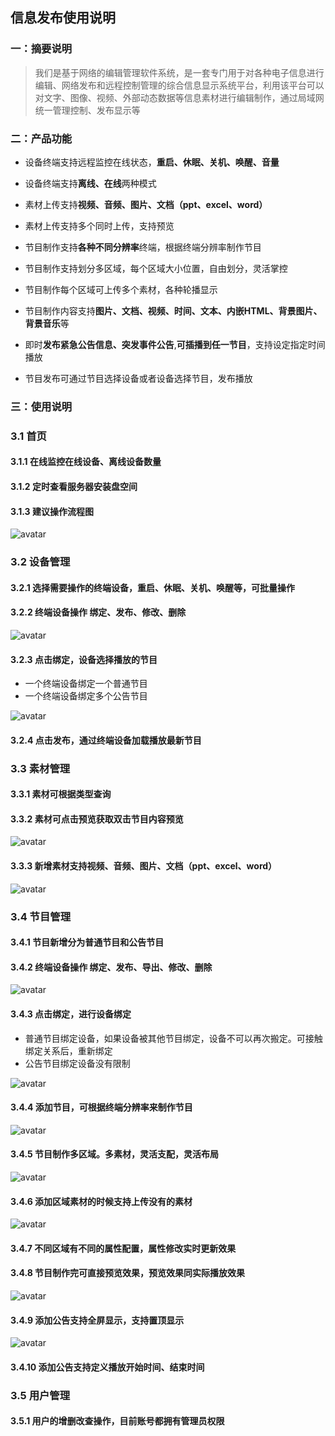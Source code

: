 ## 信息发布使用说明

### 一：摘要说明
>我们是基于网络的编辑管理软件系统，是一套专门用于对各种电子信息进行编辑、网络发布和远程控制管理的综合信息显示系统平台，利用该平台可以对文字、图像、视频、外部动态数据等信息素材进行编辑制作，通过局域网统一管理控制、发布显示等

### 二：产品功能

*    设备终端支持远程监控在线状态，**重启、休眠、关机、唤醒、音量**

*    设备终端支持**离线、在线**两种模式
    
*    素材上传支持**视频、音频、图片、文档（ppt、excel、word）**

*    素材上传支持多个同时上传，支持预览

*    节目制作支持**各种不同分辨率**终端，根据终端分辨率制作节目
    
*    节目制作支持划分多区域，每个区域大小位置，自由划分，灵活掌控
   
*    节目制作每个区域可上传多个素材，各种轮播显示

*    节目制作内容支持**图片、文档、视频、时间、文本、内嵌HTML、背景图片、背景音乐**等

*    即时**发布紧急公告信息、突发事件公告**,**可插播到任一节目**，支持设定指定时间播放
       
*    节目发布可通过节目选择设备或者设备选择节目，发布播放
 
### 三：使用说明

### 3.1 首页
#### 3.1.1  在线监控在线设备、离线设备数量
#### 3.1.2  定时查看服务器安装盘空间
#### 3.1.3  建议操作流程图   
 
![avatar](./20210202141402.png)  


### 3.2 设备管理
#### 3.2.1  选择需要操作的终端设备，**重启、休眠、关机、唤醒**等，可批量操作
#### 3.2.2  终端设备操作 **绑定、发布、修改、删除**  

![avatar](./20210202141845.png)   

#### 3.2.3  点击**绑定**，设备选择播放的节目
- 一个终端设备绑定一个普通节目	
- 一个终端设备绑定多个公告节目  

![avatar](./20210202142212.png)  

#### 3.2.4  点击**发布**，通过终端设备加载播放最新节目

### 3.3 素材管理
#### 3.3.1 素材可根据类型查询
#### 3.3.2 素材可点击预览获取双击节目内容预览  

![avatar](./20210202142640.png)  

#### 3.3.3 新增素材支持**视频、音频、图片、文档（ppt、excel、word）**  

![avatar](./20210202142803.png)


### 3.4 节目管理
#### 3.4.1 节目新增分为**普通节目和公告节目**
#### 3.4.2 终端设备操作 **绑定、发布、导出、修改、删除**  

![avatar](./20210202143314.png)  

#### 3.4.3 点击**绑定**，进行设备绑定
- 普通节目绑定设备，如果设备被其他节目绑定，设备不可以再次搬定。可接触绑定关系后，重新绑定
- 公告节目绑定设备没有限制  

![avatar](./20210202143652.png)  


#### 3.4.4 添加节目，可根据终端分辨率来制作节目  

![avatar](./20210202152922.png)

#### 3.4.5 节目制作多区域。多素材，灵活支配，灵活布局  

![avatar](./20210202144151.png)

#### 3.4.6 添加区域素材的时候支持上传没有的素材   

![avatar](./20210202154554.png)

#### 3.4.7 不同区域有不同的属性配置，属性修改实时更新效果
#### 3.4.8 节目制作完可直接预览效果，预览效果同实际播放效果  

![avatar](./20210202154712.png)

#### 3.4.9  添加公告支持全屏显示，支持置顶显示  

![avatar](./20210202154836.png)

#### 3.4.10  添加公告支持定义播放开始时间、结束时间

### 3.5 用户管理
#### 3.5.1 用户的增删改查操作，目前账号都拥有管理员权限




